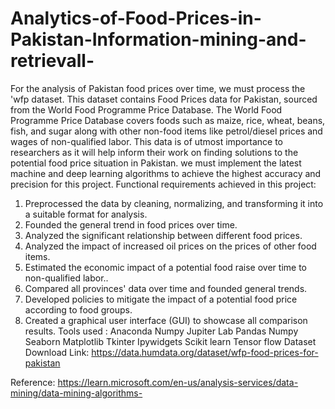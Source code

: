 # Analytics-of-Food-Prices-in-Pakistan-Information-mining-and-retrievall-
For the analysis of Pakistan food prices over time, we must process the 'wfp dataset. This dataset contains Food Prices data for Pakistan, sourced from the World Food Programme Price Database. The World Food Programme Price Database covers foods such as maize, rice, wheat, beans, fish, and sugar along with other non-food items like petrol/diesel prices and wages of non-qualified labor. This data is of utmost importance to researchers as it will help inform their work on finding solutions to the potential food price situation in Pakistan.
we must implement the latest machine and deep learning algorithms to achieve the highest accuracy and precision for this project.
Functional requirements achieved in this project:
1. Preprocessed the data by cleaning, normalizing, and transforming it into a suitable format for analysis.
2. Founded the general trend in food prices over time.
3. Analyzed the significant relationship between different food prices.
4. Analyzed the impact of increased oil prices on the prices of other food items.
5. Estimated the economic impact of a potential food raise over time to non-qualified labor..
6. Compared all provinces' data over time and founded general trends.
7. Developed policies to mitigate the impact of a potential food price according to food
groups.
8. Created a graphical user interface (GUI) to showcase all comparison results.
Tools used :
Anaconda
Numpy
Jupiter Lab
Pandas
Numpy
Seaborn
Matplotlib
Tkinter
Ipywidgets
Scikit learn
Tensor flow
Dataset Download Link:
https://data.humdata.org/dataset/wfp-food-prices-for-pakistan

Reference:
https://learn.microsoft.com/en-us/analysis-services/data-mining/data-mining-algorithms-
